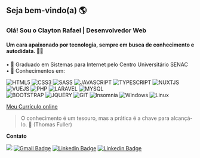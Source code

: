 ## Seja bem-vindo(a) 🌎

### Olá! Sou o Clayton Rafael | Desenvolvedor Web
#### Um cara apaixonado por tecnologia, sempre em busca de conhecimento e autodidata.  👨‍💻
  
• 🎒 Graduado em Sistemas para Internet pelo Centro Universitário SENAC  
• 💜 Conhecimentos em:

![HTML5](https://img.shields.io/badge/HTML5-E34F26?style=for-the-badge&logo=html5&logoColor=white "HTML5") ![CSS3](https://img.shields.io/badge/CSS3-1572B6?style=for-the-badge&logo=css3&logoColor=white "CSS3") ![SASS](https://img.shields.io/badge/Sass-CC6699?style=for-the-badge&logo=sass&logoColor=white "SASS") ![JAVASCRIPT](https://img.shields.io/badge/JavaScript-F7DF1E?style=for-the-badge&logo=javascript&logoColor=black "JAVASCRIPT")  ![TYPESCRIPT](https://img.shields.io/badge/TypeScript-007ACC?style=for-the-badge&logo=typescript&logoColor=white "TYPESCRIPT") 
![NUXTJS](https://img.shields.io/badge/Vue.js-35495E?style=for-the-badge&logo=vue-dot-js&logoColor=4FC08D "NUXTJS") ![VUEJS](https://img.shields.io/badge/nuxt.js-00C58E?style=for-the-badge&logo=nuxtdotjs&logoColor=white "VUEJS")  ![PHP](https://img.shields.io/badge/PHP-777BB4?style=for-the-badge&logo=php&logoColor=white "PHP") ![LARAVEL](https://img.shields.io/badge/Laravel-FF2D20?style=for-the-badge&logo=laravel&logoColor=white "LARAVEL")  ![MYSQL](https://img.shields.io/badge/MySQL-00000F?style=for-the-badge&logo=mysql&logoColor=white "MYSQL")  
 ![BOOTSTRAP](https://img.shields.io/badge/Bootstrap-563D7C?style=for-the-badge&logo=bootstrap&logoColor=white "BOOTSTRAP") ![JQUERY](https://img.shields.io/badge/jQuery-0769AD?style=for-the-badge&logo=jquery&logoColor=white "JQUERY") ![GIT](https://img.shields.io/badge/Git-F05032?style=for-the-badge&logo=git&logoColor=white "GIT") ![Insomnia](https://img.shields.io/badge/Insomnia-5849be?style=for-the-badge&logo=Insomnia&logoColor=white "Insomnia")
 ![Windows](https://img.shields.io/badge/Windows-0078D6?style=for-the-badge&logo=windows&logoColor=white "Windows") ![Linux](https://img.shields.io/badge/Linux-FCC624?style=for-the-badge&logo=linux&logoColor=black "Linux")

[Meu Currículo online](https://claytonrss.github.io/)

>O conhecimento é um tesouro, mas a prática é a chave para alcançá-lo. 🚀
>(Thomas Fuller)   


**Contato**

 [![](https://img.shields.io/badge/WhatsApp-25D366?style=for-the-badge&logo=whatsapp&logoColor=white&link=https://wa.me/5511965280345)](https://wa.me/5511965280345) [![Gmail Badge](https://img.shields.io/badge/Gmail-D14836?style=for-the-badge&logo=gmail&logoColor=white&link=mailtoclayton.rssouza@gmail.com)](mailto:clayton.rssouza@gmail.com) [![Linkedin Badge](https://img.shields.io/badge/LinkedIn-0077B5?style=for-the-badge&logo=linkedin&logoColor=white&link=https://www.linkedin.com/in/clayton-rafael-62b908146/)](https://www.linkedin.com/in/clayton-rafael-62b908146/) [![Linkedin Badge](https://img.shields.io/badge/Instagram-E4405F?style=for-the-badge&logo=instagram&logoColor=white&link=https://www.instagram.com/clayton.rssouza/)](https://www.instagram.com/clayton.rssouza/)    
